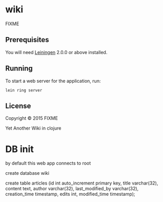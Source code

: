 # wiki

FIXME

## Prerequisites

You will need [Leiningen][] 2.0.0 or above installed.

[leiningen]: https://github.com/technomancy/leiningen

## Running

To start a web server for the application, run:

    lein ring server

## License

Copyright © 2015 FIXME

Yet Another Wiki in clojure

# DB init

by default this web app connects to root

create database wiki

 create table articles (id int auto_increment primary key, title varchar(32), content text, author varchar(32), last_modified_by varchar(32), creation_time timestamp, edits int, modified_time timestamp);

